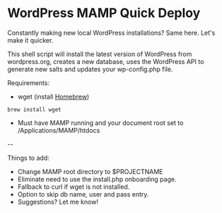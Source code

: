 # WordPress MAMP Quick Deploy

Constantly making new local WordPress installations? Same here. Let's make it quicker.

This shell script will install the latest version of WordPress from wordpress.org, creates a new database, uses the WordPress API to generate new salts and updates your wp-config.php file.

Requirements:

  - wget (install [Homebrew](http://brew.sh/))
  ```
  brew install wget
  ```

  - Must have MAMP running and your document root set to /Applications/MAMP/htdocs

--


Things to add:
  - Change MAMP root directory to $PROJECTNAME
  - Eliminate need to use the install.php onboarding page.
  - Fallback to curl if wget is not installed.
  - Option to skip db name, user and pass entry.
  - Suggestions? Let me know!
